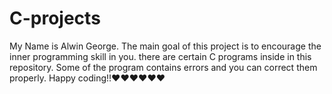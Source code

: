 # C-projects
My Name is Alwin George.
The main goal of this project is to encourage the inner programming skill in you.
there are certain C programs inside in this repository.
Some of the program contains errors and you can correct them properly.
Happy coding!!❤️❤️❤️❤️❤️❤️
